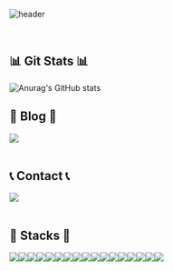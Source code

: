 <div align="left">
  
![header](https://capsule-render.vercel.app/api?type=waving&color=timeGradient&text=Welcome%20to%20Ihyeon's%20GitHub%20👋&animation=twinkling&fontSize=35&fontAlignY=40&fontAlign=35&height=250)

<br>

<!--
 <div style="display:flex; flex-direction:row;">
    <a href="https://2hy2on.tistory.com">
        <img src="https://img.shields.io/badge/Tistory-000000?style=for-the-badge&logo=Tistory&logoColor=white"> 
    </a>
   
  
[![Tistory's Card](https://github-readme-tistory-card.vercel.app/api?name=2hy2on&theme=default)](https://2hy2on.tistory.com)
</div><br>
-->
## 📊 Git Stats 📊
![Anurag's GitHub stats](https://github-readme-stats.vercel.app/api?username=2hy2on&show_icons=true&theme=radical)

<!--## 💻 Most Used Languages 💻
![Top Langs](https://github-readme-stats.vercel.app/api/top-langs/?username=6810779s&layout=compact&theme=tokyonight)
-->
## 📑 Blog 📑
<div style="display:flex; flex-direction:row;">
    <a href="https://2hy2on.tistory.com/">
      <img src="https://img.shields.io/badge/Tistory-EA4335?style=for-the-badge&logo=Tistory&logoColor=white">
    </a>
</div><br>

## 📞 Contact 📞
<div style="display:flex; flex-direction:row;">
    <a href="mailto:mashin0128@gmail.com">
        <img src="https://img.shields.io/badge/Gmail-EA4335?style=for-the-badge&logo=Gmail&logoColor=white"> 
    </a>
</div><br>
    
## 🔨 Stacks 🔨
<div style="display:flex; flex-direction:row;">
    <img src="https://img.shields.io/badge/Java-007396?style=for-the-badge&logo=Java&logoColor=white"> 
    <img src="https://img.shields.io/badge/Spring Boot-6DB33F?style=for-the-badge&logo=spring boot&logoColor=white"> 
    <!--<img src="https://img.shields.io/badge/Gradle-02303A?style=for-the-badge&logo=gradle&logoColor=white"> -->
    <img src="https://img.shields.io/badge/oracle-F80000?style=for-the-badge&logo=oracle&logoColor=white"> 
    <img src="https://img.shields.io/badge/mysql-4479A1?style=for-the-badge&logo=mysql&logoColor=white"> 
    <br>
    <img src="https://img.shields.io/badge/linux-FCC624?style=for-the-badge&logo=linux&logoColor=black"> 
    <img src="https://img.shields.io/badge/apache tomcat-F8DC75?style=for-the-badge&logo=apachetomcat&logoColor=black">
    <img src="https://img.shields.io/badge/Amazon AWS-232F3E?style=for-the-badge&logo=amazon aws&logoColor=white"> 
    <img src="https://img.shields.io/badge/Amazon EC2-FF9900?style=for-the-badge&logo=amazon ec2&logoColor=white"> 
    <img src="https://img.shields.io/badge/Amazon RDS-527FFF?style=for-the-badge&logo=amazon rds&logoColor=white">
    <br>
    <img src="https://img.shields.io/badge/html5-E34F26?style=flat-square&logo=html5&logoColor=white"> 
    <img src="https://img.shields.io/badge/css-1572B6?style=flat-square&logo=css3&logoColor=white"> 
    <img src="https://img.shields.io/badge/javascript-F7DF1E?style=flat-square&logo=javascript&logoColor=black"> 
    <img src="https://img.shields.io/badge/bootstrap-7952B3?style=flat-square&logo=bootstrap&logoColor=white">
    <br>
    <img src="https://img.shields.io/badge/Kotlin-7F52FF?style=flat-square&logo=kotlin&logoColor=white">
    <img src="https://img.shields.io/badge/Andoid Studio-3DDC84?style=flat-square&logo=android studio&logoColor=white">
    <img src="https://img.shields.io/badge/python-3776AB?style=flat-square&logo=python&logoColor=white"> 
    <img src="https://img.shields.io/badge/OpenCV-5C3EE8?style=flat-square&logo=opencv&logoColor=white"> 
    <br>
</div><br>
</div>
